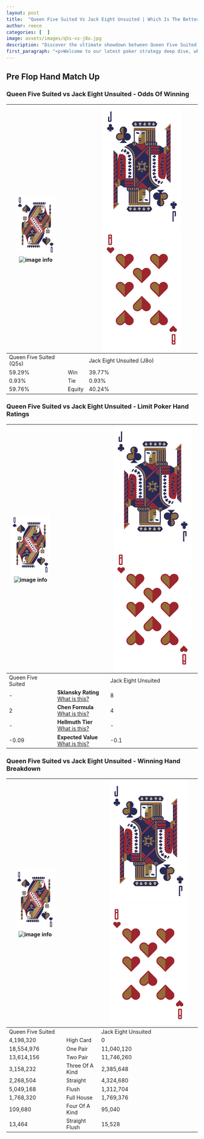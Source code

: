 ```yaml
---
layout: post
title:  "Queen Five Suited Vs Jack Eight Unsuited | Which Is The Better Hand In Poker? A Complete Guide"
author: reece
categories: [  ]
image: assets/images/q5s-vs-j8o.jpg
description: "Discover the ultimate showdown between Queen Five Suited and Jack Eight Unsuited in poker! Uncover the odds, strategies, and scenarios where one hand triumphs over the other. Get ready to up your poker game with this thrilling analysis."
first_paragraph: "<p>Welcome to our latest poker strategy deep dive, where we're pitting two distinct hands against each other in a high-stakes showdown: Queen Five Suited vs Jack Eight Unsuited.</p><p>In the dynamic world of poker, every decision counts, and knowing which hand holds the upper hand is key to your success at the table.</p><p>In this article, we'll dissect these two hands, explore the scenarios where one dominates the other, and equip you with the knowledge to make strategic choices that can tip the odds in your favor.</p><p>Get ready to unravel the intriguing dynamics of these poker hands and elevate your game to new heights.</p>"
---
```




[comment]: # (sp0)

## Pre Flop Hand Match Up

<div class="table hand-ratings" markdown="1"> 



### Queen Five Suited vs Jack Eight Unsuited - Odds Of Winning


    
| ![image info](assets/images/hand1/Q.png) ![image info](assets/images/hand1/5s.png) |  | ![image info](assets/images/hand2/J.png) ![image info](assets/images/hand2/8o.png) |
| -------- | -------- | -------- |
| Queen Five Suited (Q5s) |  | Jack Eight Unsuited (J8o) |
| 59.29% | Win | 39.77% |
| 0.93% | Tie | 0.93% |
| 59.76% | Equity | 40.24% |




[comment]: # (sp1)



### Queen Five Suited vs Jack Eight Unsuited - Limit Poker Hand Ratings


    
| ![image info](assets/images/hand1/Q.png) ![image info](assets/images/hand1/5s.png) |  | ![image info](assets/images/hand2/J.png) ![image info](assets/images/hand2/8o.png) |
| -------- | -------- | -------- |
| Queen Five Suited |  | Jack Eight Unsuited |
| - | **Sklansky Rating** [What is this?](/sklansky-rating-explained) | 8 |
| 2 | **Chen Formula** [What is this?](/chen-formula-explained) | 4 |
| - | **Hellmuth Tier** [What is this?](/Hellmuth-tier-explained) | - |
| -0.09 | **Expected Value** [What is this?](/expected-value-explained) | -0.1 |




[comment]: # (sp2)



### Queen Five Suited vs Jack Eight Unsuited - Winning Hand Breakdown


    
| ![image info](assets/images/hand1/Q.png) ![image info](assets/images/hand1/5s.png) |  | ![image info](assets/images/hand2/J.png) ![image info](assets/images/hand2/8o.png) |
| -------- | -------- | -------- |
| Queen Five Suited |  | Jack Eight Unsuited |
| 4,198,320 | High Card | 0 |
| 18,554,976 | One Pair | 11,040,120 |
| 13,614,156 | Two Pair | 11,746,260 |
| 3,158,232 | Three Of A Kind | 2,385,648 |
| 2,268,504 | Straight | 4,324,680 |
| 5,049,168 | Flush | 1,312,704 |
| 1,768,320 | Full House | 1,769,376 |
| 109,680 | Four Of A Kind | 95,040 |
| 13,464 | Straight Flush | 15,528 |




[comment]: # (sp3)



</div>

[comment]: # (sp4)



[comment]: # (sp5)


